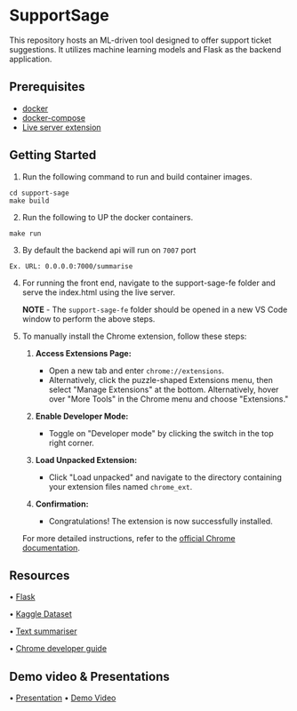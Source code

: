 # SupportSage

This repository hosts an ML-driven tool designed to offer support ticket suggestions. It utilizes machine learning models and Flask as the backend application.

## Prerequisites

- [docker](https://docs.docker.com/install/)
- [docker-compose](https://docs.docker.com/compose/install/)
- [Live server extension](https://marketplace.visualstudio.com/items?itemName=ritwickdey.LiveServer)

## Getting Started

1. Run the following command to run and build container images.
```
cd support-sage
make build
```

2. Run the following to UP the docker containers.
```
make run
```

3. By default the backend api will run on `7007` port
```
Ex. URL: 0.0.0.0:7000/summarise
```

4. For running the front end, navigate to the support-sage-fe folder and serve the index.html using the live server.
   
   **NOTE** - The `support-sage-fe` folder should be opened in a new VS Code window to perform the above steps.

5. To manually install the Chrome extension, follow these steps:

   1. **Access Extensions Page:**
      - Open a new tab and enter `chrome://extensions`.
      - Alternatively, click the puzzle-shaped Extensions menu, then select "Manage Extensions" at the bottom. Alternatively, hover over "More Tools" in the Chrome menu and choose "Extensions."

   2. **Enable Developer Mode:**
      - Toggle on "Developer mode" by clicking the switch in the top right corner.

   3. **Load Unpacked Extension:**
      - Click "Load unpacked" and navigate to the directory containing your extension files named `chrome_ext`.

   4. **Confirmation:**
      - Congratulations! The extension is now successfully installed.

   For more detailed instructions, refer to the [official Chrome documentation](https://developer.chrome.com/docs/extensions/mv3/getstarted/development-basics/#load-unpacked).

## Resources

• [Flask](https://flask.palletsprojects.com/en/3.0.x/)

• [Kaggle Dataset](https://www.kaggle.com/datasets/suraj520/customer-support-ticket-dataset)

• [Text summariser](https://medium.com/saturdays-ai/building-a-text-summarizer-in-python-using-nltk-and-scikit-learn-class-tfidfvectorizer-2207c4235548)

• [Chrome developer guide](https://developer.chrome.com/docs/extensions/mv3/getstarted)

## Demo video & Presentations

• [Presentation](https://docs.google.com/presentation/d/1BgrNU1S7PpN2VMCZUhyispsmaM48rKN7mJifpuwP2_c/edit?usp=sharing)
• [Demo Video](https://drive.google.com/file/d/1FXXHOLH3PYnoXisYMD-VdJMnUG4FBkEu/view?usp=drive_link)



   
